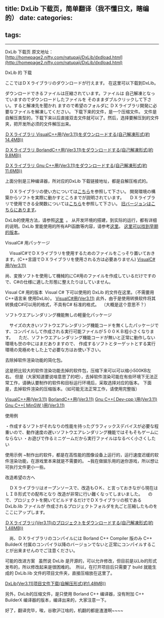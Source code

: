 title: DxLib 下载页，简单翻译（我不懂日文，瞎编的）
date: 
categories:
- 
tags:
- 
---
DxLib 下载页 原文地址：
[http://homepage2.nifty.com/natupaji/DxLib/dxdload.html](http://homepage2.nifty.com/natupaji/DxLib/dxdload.html)

DxLib 的 下载

ここではＤＸライブラリのダウンロードが行えます。
在这里可以下载到DxLib。

ダウンロードできるファイルは圧縮されています。ファイルは 自己解凍となっていますのでダウンロードしたファイルを そのままダブルクリックして下さい。すると解凍先を聞かれ ますので希望のフォルダに ＤＸライブラリ開発に必要なファイルを解凍してください。
下载下来的文件，是一个压缩文件。 文件是自解压类型的，下载下来以后直接双击文件就可以了。然后，选择要解压到的文件夹，把开发所必须的文件解压出来。


[ＤＸライブラリ VisualC++用(Ver3.11)をダウンロードする(自己解凍形式(約14.4MB))](http://dxlib.o.oo7.jp/DxLib/DxLib_VC3_11.exe)

[ＤＸライブラリ BorlandC++用(Ver3.11)をダウンロードする(自己解凍形式(約9.8MB))](http://dxlib.o.oo7.jp/DxLib/DxLib_BCC3_11.exe)

[ＤＸライブラリ Gnu C++用(Ver3.11)をダウンロードする(自己解凍形式(約11.6MB))](http://dxlib.o.oo7.jp/DxLib/DxLib_GCC3_11.exe)

上面分别是三种编译器，所对应的DxLib 下载链接地址，都是自解压格式的。

　ＤＸライブラリの使い方については[こちら](http://homepage2.nifty.com/natupaji/DxLib/dxuse.html)を参照して下さい。 開発環境の構築からソフトを実際に動かすところまでが説明されています。
　ＤＸライブラリで使用できる全関数については[こちら](http://homepage2.nifty.com/natupaji/DxLib/dxfunc.html)を参照して下さい。
[旧バージョンはこちらにあります](http://homepage2.nifty.com/natupaji/DxLib/dxolddload.html)。


DxLib的使用方法，请参照[这里](http://homepage2.nifty.com/natupaji/DxLib/dxuse.html)  。 从开发环境的搭建，到实际的运行，都有详细的说明。DxLib 里能使用的所有API函数等内容，请参考[这里](http://homepage2.nifty.com/natupaji/DxLib/dxfunc.html)。
[这里可以找到早期的版本](http://homepage2.nifty.com/natupaji/DxLib/dxolddload.html)。

VisualC# 用パッケージ

　VisualC#でＤＸライブラリを使用するためのファイルをこっそり置いておきます。(C++言語でＤＸライブラリを使用される方は必要ありません)
[VisualC#用(Ver3.11)](http://dxlib.o.oo7.jp/DxLib/DxLibDotNet3_11.zip)

尚、変換ソフトを使用して機械的にC#用のファイルを作成しているだけですので、C#の仕様に適した形態に整えたりはしていません。 

Visual C# 用的版本
 Visual C# 下可以使用的 DxLib 的文件在这里。（不需要用C++语言来 使用DxLib）。
[VisualC#用(Ver3.11)](http://dxlib.o.oo7.jp/DxLib/DxLibDotNet3_11.zip)
此外，由于是使用转换软件将其转换成C#可以用的格式，不具有C# 标准的格式。  （大概是这个意思不？）

ソフトウエアレンダリング機能無しの軽量化パッケージ

　サイズの大きいソフトウエアレンダリング機能コードを無くしたパッケージです、コンパイルして作成される実行可能ファイルが５００ＫＢ程小さくなります。
　ただ、ソフトウエアレンダリング機能コードが無いと正常に動作しない環境も世の中にはまだありますので、 作成するソフトとターゲットとする実行環境の見極めをした上で必要な方はお使い下さい。

去除掉软件渲染功能的简化包。

这是把比较大的软件渲染功能去掉的软件包，压缩下来可以可以缩小500KB左右。
但是（大家知道要说啥意思了的吧），去掉软件渲染可能在有些环境下无法正常工作，请确认要制作的软件和目标运行环境后，采取选择对应的版本。
下面是，去掉软件渲染的压缩版本。（如可能无法正常工作，请使用完整版）

[VisualC++用(Ver3.11)](http://dxlib.o.oo7.jp/DxLib/DxLibNoneSoftDrawCode_VC_3_11.exe)
[BorlandC++用(Ver3.11)](http://dxlib.o.oo7.jp/DxLib/DxLibNoneSoftDrawCode_BCC_3_11.exe)
[Gnu C++( Dev-cpp )用(Ver3.11)](http://dxlib.o.oo7.jp/DxLib/DxLibNoneSoftDrawCode_GCC_DevCpp_3_11.exe)
[Gnu C++( MinGW )用(Ver3.11)](http://dxlib.o.oo7.jp/DxLib/DxLibNoneSoftDrawCode_GCC_MinGW_3_11.exe)

使用例

・作成するソフトがそれなりの性能を持ったグラフィックスデバイスが必要な程重いので、動作速度の遅いソフトウエアレンダリング機能ではそもそもゲームにならない
・お遊びで作るミニゲームだから実行ファイルはなるべく小さくしたい

使用示例
~制作出的软件，都是在高性能的图像设备上运行的，运行速度迟缓的软件渲染功能，在游戏里本来就是不需要的。
~我在做娱乐用的迷你游戏，所以想让可执行文件更小一些。


改造希望の方へ

　ＤＸライブラリはオープンソースで、改造もＯＫ、と言っておきながら現在はＬＩＢ形式での配布となり 改造が非常に行い難くなってしまいました。
　ので、プロジェクトを開いてビルドするだけでＤＸライブラリの核であるDxLib.lib ファイルが 作成されるプロジェクトフォルダを丸ごと圧縮したものをここにアップします。


[ＤＸライブラリ(Ver3.11)のプロジェクトをダウンロードする(自己解凍形式(約1.48MB))](http://dxlib.o.oo7.jp/DxLib/DxLibMake3_11.exe)

　尚、ＤＸライブラリのコンパイルには Borland C++ Compiler 版のみ C++ BuilderX 付属のコンパイラ以降のバージョンでないと正常にコンパイルすることが出来ませんのでご注意ください。


可能的改进方案
  虽然说 DxLib 是开源的，可以允许修改，但目前是以Lib的形式发布的，所以修改起来是很困难的。
 所以，在打开项目后只需要了 build 就能生成的 DxLib.lib 文件的项目文件夹，直接压缩放在这里了。

[DxLib(Ver3.11)项目文件下载(自解压形式(約1.48MB))](http://dxlib.o.oo7.jp/DxLib/DxLibMake3_11.exe)

另外，DxLib的压缩文件，是只使用 Borland C++ 编译器，没有附加 C++ BuilderX 编译器的版本，编译出来的，大家注意一下。

好了，翻译完毕，唉，谷歌沪江啥的，机翻的都是渣渣啊~~~~



